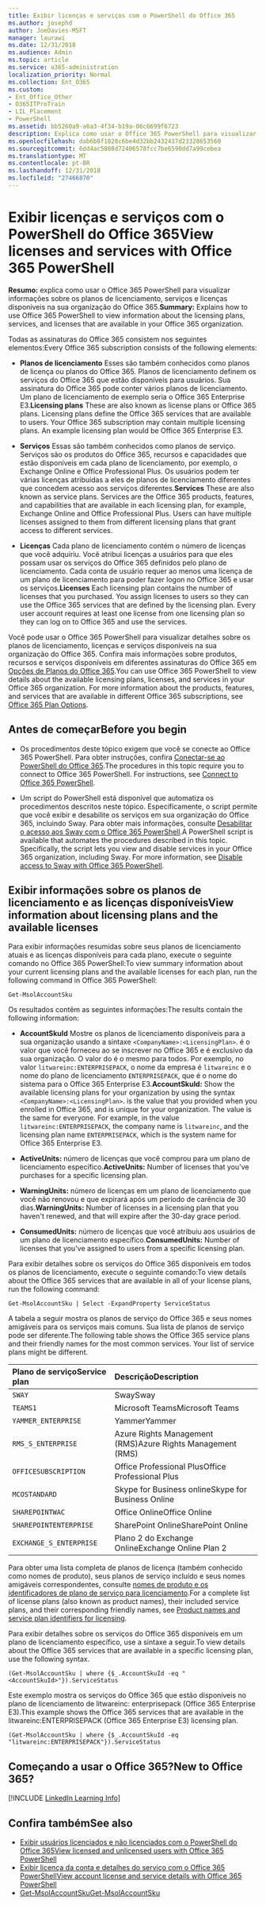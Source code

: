 ```yaml
---
title: Exibir licenças e serviços com o PowerShell do Office 365
ms.author: josephd
author: JoeDavies-MSFT
manager: laurawi
ms.date: 12/31/2018
ms.audience: Admin
ms.topic: article
ms.service: o365-administration
localization_priority: Normal
ms.collection: Ent_O365
ms.custom:
- Ent_Office_Other
- O365ITProTrain
- LIL_Placement
- PowerShell
ms.assetid: bb5260a9-a6a3-4f34-b19a-06c6699f6723
description: Explica como usar o Office 365 PowerShell para visualizar informações sobre os planos de licenciamento, serviços e licenças disponíveis na sua organização do Office 365.
ms.openlocfilehash: dab6b8f1828c6be4d32bb2432437d23328653560
ms.sourcegitcommit: 6dd4ac5808d72406578fcc7be6590dd7a99cebea
ms.translationtype: MT
ms.contentlocale: pt-BR
ms.lasthandoff: 12/31/2018
ms.locfileid: "27466870"
---
```

# <a name="view-licenses-and-services-with-office-365-powershell"></a><span data-ttu-id="7df79-103">Exibir licenças e serviços com o PowerShell do Office 365</span><span class="sxs-lookup"><span data-stu-id="7df79-103">View licenses and services with Office 365 PowerShell</span></span>

<span data-ttu-id="7df79-104">**Resumo:** explica como usar o Office 365 PowerShell para visualizar informações sobre os planos de licenciamento, serviços e licenças disponíveis na sua organização do Office 365.</span><span class="sxs-lookup"><span data-stu-id="7df79-104">**Summary:** Explains how to use Office 365 PowerShell to view information about the licensing plans, services, and licenses that are available in your Office 365 organization.</span></span>
  
<span data-ttu-id="7df79-105">Todas as assinaturas do Office 365 consistem nos seguintes elementos:</span><span class="sxs-lookup"><span data-stu-id="7df79-105">Every Office 365 subscription consists of the following elements:</span></span>

- <span data-ttu-id="7df79-p101">**Planos de licenciamento** Esses são também conhecidos como planos de licença ou planos do Office 365. Planos de licenciamento definem os serviços do Office 365 que estão disponíveis para usuários. Sua assinatura do Office 365 pode conter vários planos de licenciamento. Um plano de licenciamento de exemplo seria o Office 365 Enterprise E3.</span><span class="sxs-lookup"><span data-stu-id="7df79-p101">**Licensing plans** These are also known as license plans or Office 365 plans. Licensing plans define the Office 365 services that are available to users. Your Office 365 subscription may contain multiple licensing plans. An example licensing plan would be Office 365 Enterprise E3.</span></span>
    
- <span data-ttu-id="7df79-p102">**Serviços** Essas são também conhecidos como planos de serviço. Serviços são os produtos do Office 365, recursos e capacidades que estão disponíveis em cada plano de licenciamento, por exemplo, o Exchange Online e Office Professional Plus. Os usuários podem ter várias licenças atribuídas a eles de planos de licenciamento diferentes que concedem acesso aos serviços diferentes.</span><span class="sxs-lookup"><span data-stu-id="7df79-p102">**Services** These are also known as service plans. Services are the Office 365 products, features, and capabilities that are available in each licensing plan, for example, Exchange Online and Office Professional Plus. Users can have multiple licenses assigned to them from different licensing plans that grant access to different services.</span></span>
    
- <span data-ttu-id="7df79-p103">**Licenças** Cada plano de licenciamento contém o número de licenças que você adquiriu. Você atribui licenças a usuários para que eles possam usar os serviços do Office 365 definidos pelo plano de licenciamento. Cada conta de usuário requer ao menos uma licença de um plano de licenciamento para poder fazer logon no Office 365 e usar os serviços.</span><span class="sxs-lookup"><span data-stu-id="7df79-p103">**Licenses** Each licensing plan contains the number of licenses that you purchased. You assign licenses to users so they can use the Office 365 services that are defined by the licensing plan. Every user account requires at least one license from one licensing plan so they can log on to Office 365 and use the services.</span></span>
    
<span data-ttu-id="7df79-p104">Você pode usar o Office 365 PowerShell para visualizar detalhes sobre os planos de licenciamento, licenças e serviços disponíveis na sua organização do Office 365. Confira mais informações sobre produtos, recursos e serviços disponíveis em diferentes assinaturas do Office 365 em [Opções de Planos do Office 365](https://go.microsoft.com/fwlink/p/?LinkId=691147).</span><span class="sxs-lookup"><span data-stu-id="7df79-p104">You can use Office 365 PowerShell to view details about the available licensing plans, licenses, and services in your Office 365 organization. For more information about the products, features, and services that are available in different Office 365 subscriptions, see [Office 365 Plan Options](https://go.microsoft.com/fwlink/p/?LinkId=691147).</span></span>

## <a name="before-you-begin"></a><span data-ttu-id="7df79-118">Antes de começar</span><span class="sxs-lookup"><span data-stu-id="7df79-118">Before you begin</span></span>

- <span data-ttu-id="7df79-p105">Os procedimentos deste tópico exigem que você se conecte ao Office 365 PowerShell. Para obter instruções, confira [Conectar-se ao PowerShell do Office 365](connect-to-office-365-powershell.md).</span><span class="sxs-lookup"><span data-stu-id="7df79-p105">The procedures in this topic require you to connect to Office 365 PowerShell. For instructions, see [Connect to Office 365 PowerShell](connect-to-office-365-powershell.md).</span></span>
    
- <span data-ttu-id="7df79-p106">Um script do PowerShell está disponível que automatiza os procedimentos descritos neste tópico. Especificamente, o script permite que você exibir e desabilite os serviços em sua organização do Office 365, incluindo Sway. Para obter mais informações, consulte [Desabilitar o acesso aos Sway com o Office 365 PowerShell](disable-access-to-sway-with-office-365-powershell.md).</span><span class="sxs-lookup"><span data-stu-id="7df79-p106">A PowerShell script is available that automates the procedures described in this topic. Specifically, the script lets you view and disable services in your Office 365 organization, including Sway. For more information, see [Disable access to Sway with Office 365 PowerShell](disable-access-to-sway-with-office-365-powershell.md).</span></span>
    
## <a name="view-information-about-licensing-plans-and-the-available-licenses"></a><span data-ttu-id="7df79-124">Exibir informações sobre os planos de licenciamento e as licenças disponíveis</span><span class="sxs-lookup"><span data-stu-id="7df79-124">View information about licensing plans and the available licenses</span></span>

<span data-ttu-id="7df79-125">Para exibir informações resumidas sobre seus planos de licenciamento atuais e as licenças disponíveis para cada plano, execute o seguinte comando no Office 365 PowerShell:</span><span class="sxs-lookup"><span data-stu-id="7df79-125">To view summary information about your current licensing plans and the available licenses for each plan, run the following command in Office 365 PowerShell:</span></span>
  
```
Get-MsolAccountSku
```

<span data-ttu-id="7df79-126">Os resultados contêm as seguintes informações:</span><span class="sxs-lookup"><span data-stu-id="7df79-126">The results contain the following information:</span></span>
  
- <span data-ttu-id="7df79-p107">**AccountSkuId** Mostre os planos de licenciamento disponíveis para a sua organização usando a sintaxe `<CompanyName>:<LicensingPlan>`.  _<CompanyName>_ é o valor que você forneceu ao se inscrever no Office 365 e é exclusivo da sua organização. O valor do _<LicensingPlan>_ é o mesmo para todos. Por exemplo, no valor `litwareinc:ENTERPRISEPACK`, o nome da empresa é  `litwareinc` e o nome do plano de licenciamento `ENTERPRISEPACK`, que é o nome do sistema para o Office 365 Enterprise E3.</span><span class="sxs-lookup"><span data-stu-id="7df79-p107">**AccountSkuId:** Show the available licensing plans for your organization by using the syntax `<CompanyName>:<LicensingPlan>`.  _<CompanyName>_ is the value that you provided when you enrolled in Office 365, and is unique for your organization. The _<LicensingPlan>_ value is the same for everyone. For example, in the value `litwareinc:ENTERPRISEPACK`, the company name is  `litwareinc`, and the licensing plan name  `ENTERPRISEPACK`, which is the system name for Office 365 Enterprise E3.</span></span>
    
- <span data-ttu-id="7df79-131">**ActiveUnits:** número de licenças que você comprou para um plano de licenciamento específico.</span><span class="sxs-lookup"><span data-stu-id="7df79-131">**ActiveUnits:** Number of licenses that you've purchases for a specific licensing plan.</span></span>
    
- <span data-ttu-id="7df79-132">**WarningUnits:** número de licenças em um plano de licenciamento que você não renovou e que expirará após um período de carência de 30 dias.</span><span class="sxs-lookup"><span data-stu-id="7df79-132">**WarningUnits:** Number of licenses in a licensing plan that you haven't renewed, and that will expire after the 30-day grace period.</span></span>
    
- <span data-ttu-id="7df79-133">**ConsumedUnits:** número de licenças que você atribuiu aos usuários de um plano de licenciamento específico.</span><span class="sxs-lookup"><span data-stu-id="7df79-133">**ConsumedUnits:** Number of licenses that you've assigned to users from a specific licensing plan.</span></span>
    
<span data-ttu-id="7df79-134">Para exibir detalhes sobre os serviços do Office 365 disponíveis em todos os planos de licenciamento, execute o seguinte comando:</span><span class="sxs-lookup"><span data-stu-id="7df79-134">To view details about the Office 365 services that are available in all of your license plans, run the following command:</span></span>
  
```
Get-MsolAccountSku | Select -ExpandProperty ServiceStatus
```

<span data-ttu-id="7df79-p108">A tabela a seguir mostra os planos de serviço do Office 365 e seus nomes amigáveis para os serviços mais comuns. Sua lista de planos de serviço pode ser diferente.</span><span class="sxs-lookup"><span data-stu-id="7df79-p108">The following table shows the Office 365 service plans and their friendly names for the most common services. Your list of service plans might be different.</span></span> 
  
|<span data-ttu-id="7df79-137">**Plano de serviço**</span><span class="sxs-lookup"><span data-stu-id="7df79-137">**Service plan**</span></span>|<span data-ttu-id="7df79-138">**Descrição**</span><span class="sxs-lookup"><span data-stu-id="7df79-138">**Description**</span></span>|
|:-----|:-----|
| `SWAY` <br/> |<span data-ttu-id="7df79-139">Sway</span><span class="sxs-lookup"><span data-stu-id="7df79-139">Sway</span></span>  <br/> |
| `TEAMS1` <br/> |<span data-ttu-id="7df79-140">Microsoft Teams</span><span class="sxs-lookup"><span data-stu-id="7df79-140">Microsoft Teams</span></span>  <br/> |
| `YAMMER_ENTERPRISE` <br/> |<span data-ttu-id="7df79-141">Yammer</span><span class="sxs-lookup"><span data-stu-id="7df79-141">Yammer</span></span>  <br/> |
| `RMS_S_ENTERPRISE` <br/> |<span data-ttu-id="7df79-142">Azure Rights Management (RMS)</span><span class="sxs-lookup"><span data-stu-id="7df79-142">Azure Rights Management (RMS)</span></span>  <br/> |
| `OFFICESUBSCRIPTION` <br/> |<span data-ttu-id="7df79-143">Office Professional Plus</span><span class="sxs-lookup"><span data-stu-id="7df79-143">Office Professional Plus</span></span>  <br/> |
| `MCOSTANDARD` <br/> |<span data-ttu-id="7df79-144">Skype for Business online</span><span class="sxs-lookup"><span data-stu-id="7df79-144">Skype for Business Online</span></span>  <br/> |
| `SHAREPOINTWAC` <br/> |<span data-ttu-id="7df79-145">Office Online</span><span class="sxs-lookup"><span data-stu-id="7df79-145">Office Online</span></span>  <br/> |
| `SHAREPOINTENTERPRISE` <br/> |<span data-ttu-id="7df79-146">SharePoint Online</span><span class="sxs-lookup"><span data-stu-id="7df79-146">SharePoint Online</span></span>  <br/> |
| `EXCHANGE_S_ENTERPRISE` <br/> |<span data-ttu-id="7df79-147">Plano 2 do Exchange Online</span><span class="sxs-lookup"><span data-stu-id="7df79-147">Exchange Online Plan 2</span></span>  <br/> |
   
<span data-ttu-id="7df79-148">Para obter uma lista completa de planos de licença (também conhecido como nomes de produto), seus planos de serviço incluído e seus nomes amigáveis correspondentes, consulte [nomes de produto e os identificadores de plano de serviço para licenciamento](https://docs.microsoft.com/azure/active-directory/users-groups-roles/licensing-service-plan-reference).</span><span class="sxs-lookup"><span data-stu-id="7df79-148">For a complete list of license plans (also known as product names), their included service plans, and their corresponding friendly names, see [Product names and service plan identifiers for licensing](https://docs.microsoft.com/azure/active-directory/users-groups-roles/licensing-service-plan-reference).</span></span>

<span data-ttu-id="7df79-149">Para exibir detalhes sobre os serviços do Office 365 disponíveis em um plano de licenciamento específico, use a sintaxe a seguir.</span><span class="sxs-lookup"><span data-stu-id="7df79-149">To view details about the Office 365 services that are available in a specific licensing plan, use the following syntax.</span></span>
  
```
(Get-MsolAccountSku | where {$_.AccountSkuId -eq "<AccountSkuId>"}).ServiceStatus
```

<span data-ttu-id="7df79-150">Este exemplo mostra os serviços do Office 365 que estão disponíveis no plano de licenciamento de litwareinc: enterprisepack (Office 365 Enterprise E3).</span><span class="sxs-lookup"><span data-stu-id="7df79-150">This example shows the Office 365 services that are available in the litwareinc:ENTERPRISEPACK (Office 365 Enterprise E3) licensing plan.</span></span>
  
```
(Get-MsolAccountSku | where {$_.AccountSkuId -eq "litwareinc:ENTERPRISEPACK"}).ServiceStatus
```

## <a name="new-to-office-365"></a><span data-ttu-id="7df79-151">Começando a usar o Office 365?</span><span class="sxs-lookup"><span data-stu-id="7df79-151">New to Office 365?</span></span>

[!INCLUDE [LinkedIn Learning Info](../common/office/linkedin-learning-info.md)]
   
## <a name="see-also"></a><span data-ttu-id="7df79-152">Confira também</span><span class="sxs-lookup"><span data-stu-id="7df79-152">See also</span></span>

- [<span data-ttu-id="7df79-153">Exibir usuários licenciados e não licenciados com o PowerShell do Office 365</span><span class="sxs-lookup"><span data-stu-id="7df79-153">View licensed and unlicensed users with Office 365 PowerShell</span></span>](view-licensed-and-unlicensed-users-with-office-365-powershell.md)
- [<span data-ttu-id="7df79-154">Exibir licença da conta e detalhes do serviço com o Office 365 PowerShell</span><span class="sxs-lookup"><span data-stu-id="7df79-154">View account license and service details with Office 365 PowerShell</span></span>](view-account-license-and-service-details-with-office-365-powershell.md)
- [<span data-ttu-id="7df79-155">Get-MsolAccountSku</span><span class="sxs-lookup"><span data-stu-id="7df79-155">Get-MsolAccountSku</span></span>](https://go.microsoft.com/fwlink/p/?LinkId=691549)

